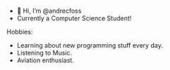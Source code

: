 - 👋 Hi, I’m @andrecfoss
- Currently a Computer Science Student!

Hobbies:
<ul>
  <li>Learning about new programming stuff every day.</li>
  <li>Listening to Music.</li>
  <li>Aviation enthusiast.</li>
</ul>
